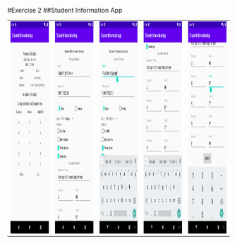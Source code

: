 #Exercise 2
##Student Information App
<table>
  <tr>
    <td><img src="./images/i1.png" width=300 height=480></td>
    <td><img src="./images/i2.png" width=300 height=480></td>
    <td><img src="./images/i3.png" width=300 height=480></td>
    <td><img src="./images/i4.png" width=300 height=480></td>
    <td><img src="./images/i5.png" width=300 height=480></td>
  </tr>
 </table>
